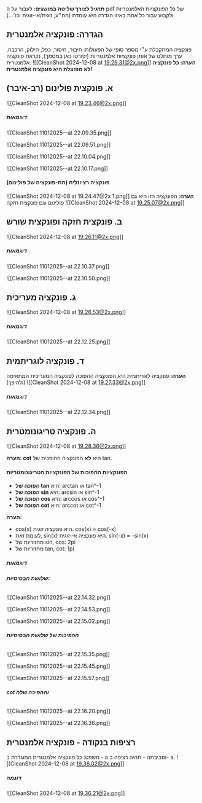 ```table-of-contents
```
**תרגיל לצורך שליטה במושגים**: לעבור על ה pdf של כל הפונקציות האלמנטריות ולקבוע עבור כל אחת באיזו הגדרה היא עומדת (חח״ע, זוגית/אי-זוגית וכו׳...)
## הגדרה: פונקציה אלמנטרית
פונקציה המתקבלת ע״י מספר סופי של הפעולות:
חיבור, חיסור, כפל, חילוק, הרכבה, ערך מוחלט של אותן פונקציות אלמנטריות (יפורטו כאן במסמך), נקראת פונקציה אלמנטרית. 
![[CleanShot 2024-12-08 at 19.29.31@2x.png]]
**הערה: כל פונקציה לא מפוצלת היא פונקציה אלמנטרית!**
## א. פונקצית פולינום (רב-איבר)
![[CleanShot 2024-12-08 at 19.23.46@2x.png]]
##### דוגמאות
![[CleanShot 11012025--at 22.09.35.png]]

![[CleanShot 11012025--at 22.09.51.png]]

![[CleanShot 11012025--at 22.10.04.png]]

![[CleanShot 11012025--at 22.10.17.png]]
#### פונקציה רציונלית (תת-פונקציה של פולינום)
![[CleanShot 2024-12-08 at 19.24.47@2x 1.png]]
**הערה**: הפונקציה הזו היא גם פולינום וגם פונקצית חזקה
![[CleanShot 2024-12-08 at 19.25.07@2x.png]]
## ב. פונקצית חזקה ופונקצית שורש
![[CleanShot 2024-12-08 at 19.26.11@2x.png]]
##### דוגמאות
![[CleanShot 11012025--at 22.10.37.png]]

![[CleanShot 11012025--at 22.10.50.png]]
## ג. פונקציה מעריכית
![[CleanShot 2024-12-08 at 19.26.53@2x.png]]
##### דוגמאות
![[CleanShot 11012025--at 22.12.25.png]]
## ד. פונקציה לוגריתמית
**הערה**: פונקציה לוגריתמית היא הפונקציה ההפוכה לפונקציה המעריכית המתאימה (ולהיפך)
![[CleanShot 2024-12-08 at 19.27.33@2x.png]]
##### דוגמאות
![[CleanShot 11012025--at 22.12.34.png]]
## ה. פונקציה טריגונומטרית
![[CleanShot 2024-12-08 at 19.28.36@2x.png]]

**הערה**: **cot** היא **לא** הפונקציה ההופכית של tan.
#### הפונקציות ההפוכות של הפונקציות הטריגונומטריות
- **הפוכה של tan** היא: arctan או tan^-1
- **הפוכה של sin** היא: arcsin או sin^-1
- **הפוכה של cos** היא: arccos או cos^-1
- **הפוכה של cot** היא: arccot או cot^-1

**הערה:**
- cos(x) היא פונקציה זוגית. cos(x) = cos(-x)
- לעומת זאת, sin(x) היא פונקציה אי-זוגית. sin(-x) = -sin(x)
- מחזוריות של sin, cos: 2pi
- מחזוריות של tan, cot: 1pi
##### דוגמאות
###### **שלושת הבסיסיות:**
![[CleanShot 11012025--at 22.14.32.png]]

![[CleanShot 11012025--at 22.14.53.png]]

![[CleanShot 11012025--at 22.15.02.png]]

###### **ההפיכות של שלושת הבסיסיות**
![[CleanShot 11012025--at 22.15.35.png]]

![[CleanShot 11012025--at 22.15.45.png]]

![[CleanShot 11012025--at 22.15.57.png]]

###### **cot וההפיכה שלה**
![[CleanShot 11012025--at 22.16.20.png]]

![[CleanShot 11012025--at 22.16.36.png]]
## רציפות בנקודה - פונקציה אלמנטרית
משפט: כל פונקציה אלמנטרית המוגדרת ב - a וסביבתה - תהיה רציפה ב- a.
![[CleanShot 2024-12-08 at 19.36.02@2x.png]]
##### דוגמה
![[CleanShot 2024-12-08 at 19.36.21@2x.png]]